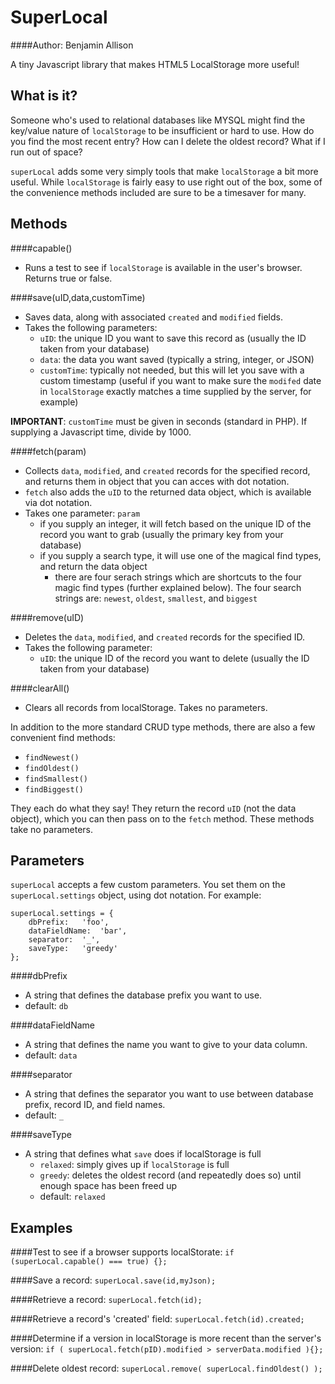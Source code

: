 SuperLocal
==========
####Author: Benjamin Allison

A tiny Javascript library that makes HTML5 LocalStorage more useful!

What is it?
-----------
Someone who's used to relational databases like MYSQL might find the key/value nature of `localStorage` to be insufficient or hard to use. How do you find the most recent entry? How can I delete the oldest record? What if I run out of space?

`superLocal` adds some very simply tools that make `localStorage` a bit more useful. While `localStorage` is fairly easy to use right out of the box, some of the convenience methods included are sure to be a timesaver for many.

Methods
-----------

####capable()
- Runs a test to see if `localStorage` is available in the user's browser. Returns true or false.

####save(uID,data,customTime)
- Saves data, along with associated `created` and `modified` fields.
- Takes the following parameters:
  - `uID`: the unique ID you want to save this record as (usually the ID taken from your database)
  - `data`: the data you want saved (typically a string, integer, or JSON)
  - `customTime`: typically not needed, but this will let you save with a custom timestamp (useful if you want to make sure the `modifed` date in `localStorage` exactly matches a time supplied by the server, for example)

**IMPORTANT**: `customTime` must be given in seconds (standard in PHP). If supplying a Javascript time, divide by 1000.

####fetch(param)
- Collects `data`, `modified`, and `created` records for the specified record, and returns them in object that you can acces with dot notation.
- `fetch` also adds the `uID` to the returned data object, which is available via dot notation.
- Takes one parameter: `param`
  - if you supply an integer, it will fetch based on the unique ID of the record you want to grab (usually the primary key from your database)
  - if you supply a search type, it will use one of the magical find types, and return the data object
    - there are four serach strings which are shortcuts to the four magic find types (further explained below). The four search strings are: `newest`, `oldest`, `smallest`, and `biggest`

####remove(uID)
  - Deletes the `data`, `modified`, and `created` records for the specified ID.
  - Takes the following parameter:
    - `uID`: the unique ID of the record you want to delete (usually the ID taken from your database)

####clearAll()
  - Clears all records from localStorage. Takes no parameters.

In addition to the more standard CRUD type methods, there are also a few convenient find methods:
  - `findNewest()`
  - `findOldest()`
  - `findSmallest()`
  - `findBiggest()`

They each do what they say! They return the record `uID` (not the data object), which you can then pass on to the `fetch` method. These methods take no parameters.

Parameters
----------
`superLocal` accepts a few custom parameters. You set them on the `superLocal.settings` object, using dot notation. For example:

```
superLocal.settings = {
	dbPrefix:	'foo',
	dataFieldName:	'bar',
	separator:	'_',
	saveType: 	'greedy'
};
```

####dbPrefix
  - A string that defines the database prefix you want to use.
  - default: `db`

####dataFieldName
  - A string that defines the name you want to give to your data column.
  - default: `data`

####separator
  - A string that defines the separator you want to use between database prefix, record ID, and field names.
  - default: `_`

####saveType
  - A string that defines what `save` does if localStorage is full
    - `relaxed`: simply gives up if `localStorage` is full
    - `greedy`: deletes the oldest record (and repeatedly does so) until enough space has been freed up
    - default: `relaxed`

Examples
--------

####Test to see if a browser supports localStorate:
`if (superLocal.capable() === true) {};`

####Save a record:
`superLocal.save(id,myJson);`

####Retrieve a record:
`superLocal.fetch(id);`

####Retrieve a record's 'created' field:
`superLocal.fetch(id).created;`

####Determine if a version in localStorage is more recent than the server's version:
`if ( superLocal.fetch(pID).modified > serverData.modified ){};`

####Delete oldest record:
`superLocal.remove( superLocal.findOldest() );`
